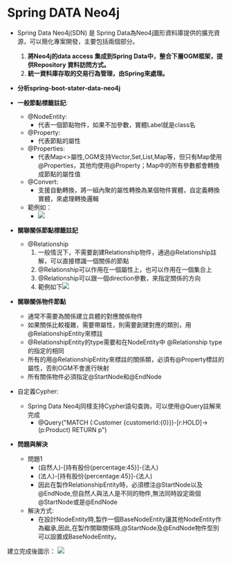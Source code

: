 # Spring DATA Neo4j

* Spring Data Neo4j(SDN) 是 Spring Data為Neo4j圖形資料庫提供的擴充資源，可以簡化專案開發，主要包括兩個部分。
    1.  **將Neo4j的data access 集成到Spring Data中，整合下層OGM框架，提供Repository 資料訪問方式。**
    2. **統一資料庫存取的交易行為管理，由Spring來處理。**

* **分析spring-boot-stater-data-neo4j**
* **一般節點標籤註記**: 
    * @NodeEntity: 
        * 代表一個節點物件，如果不加參數，實體Label就是class名
    * @Property: 
        * 代表節點的屬性
    * @Properties: 
        * 代表Map<>屬性,OGM支持Vector,Set,List,Map等，但只有Map使用@Properties，其他均使用@Property；Map中的所有參數都會轉換成節點的屬性值
    * @Convert: 
        * 支援自動轉換，將一組內聚的屬性轉換為某個物件實體，自定義轉換實體，來處理轉換邏輯
    * 範例如：
        * ![](https://i.imgur.com/yUWyxVN.png)

* **關聯關係節點標籤註記**
    * @Relationship
        1. 一般情況下，不需要創建Relationship物件，通過@Relationship註解，可以直接標識一個關係的節點
        2. @Relationship可以作用在一個屬性上，也可以作用在一個集合上
        3. @Relationship可以跟一個direction參數，來指定關係的方向
        4. 範例如下![](https://i.imgur.com/roXwwkf.png)


* **關聯關係物件節點**
    * 通常不需要為關係建立具體的對應關係物件
    * 如果關係比較複雜，需要帶屬性，則需要創建對應的類別，用@RelationshipEntity來標註
    * @RelationshipEntity的type需要和在NodeEntity中 @Relationship type的指定的相同
    * 所有的用@RelationshipEntity來標註的關係類，必須有@Property標註的屬性，否則OGM不會進行映射
    * 所有關係物件必須指定@StartNode和@EndNode

* 自定義Cypher: 
    * Spring Data Neo4j同樣支持Cypher語句查詢，可以使用@Query註解來完成
        * @Query("MATCH (:Customer {customerId:{0}})-[r:HOLD]->(p:Product) RETURN p")

* **問題與解決**
    * 問題1
        * (自然人)-[持有股份{percentage:45}]-(法人)
        * (法人)-[持有股份{percentage:45}]-(法人)
        * 因此在製作RelationshipEntity時，必須標注@StartNode以及@EndNode,但自然人與法人是不同的物件,無法同時設定兩個@StartNode或是@EndNode
    * 解決方式:
        * 在設計NodeEntity時,製作一個BaseNodeEntity讓其他NodeEntity作為繼承,因此,在製作關聯關係時,@StartNode及@EndNode物件型別可以設置成BaseNodeEntity。



建立完成後圖示：
![](https://i.imgur.com/qzEQ0or.png)











